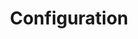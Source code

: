 ---
title: "Configuration"
description: "Manage configuration and sensitive data"
weight: 1
banner: "images/configuration.png"
tags: [kubernetes,kubernetes-resources, configuration]
categories: [kubernetes]
level: "introductory"
---